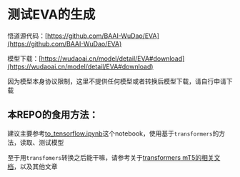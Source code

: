 # 测试EVA的生成

悟道源代码：[https://github.com/BAAI-WuDao/EVA](https://github.com/BAAI-WuDao/EVA)

模型下载：[https://wudaoai.cn/model/detail/EVA#download](https://wudaoai.cn/model/detail/EVA#download)

因为模型本身协议限制，这里不提供任何模型或者转换后模型下载，请自行申请下载

## 本REPO的食用方法：

建议主要参考[to_tensorflow.ipynb](to_tensorflow.ipynb)这个notebook，使用基于`transformers`的方法，读取、测试模型

至于用`transfomers`转换之后能干嘛，请参考关于[transformers mT5的相关文档](https://huggingface.co/transformers/model_doc/mt5.html)，以及其他文章
